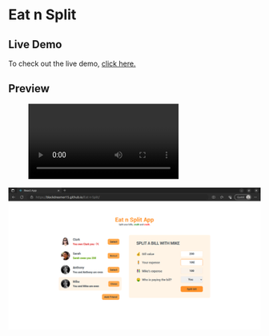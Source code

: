 # Eat n Split

## Live Demo
To check out the live demo, [click here.](https://blackdreamer15.github.io/Eat-n-Split/)


## Preview

<figure class="video_container">
  <video controls="true" allowfullscreen="true" poster="">
    <source src="https://github.com/blackdreamer15/Eat-n-Split/blob/main/public/design_assets/Screencast%20from%202023-09-14%2006-40-04.webm" type="video/webm">
  </video>
</figure>

<img src="https://github.com/blackdreamer15/Eat-n-Split/blob/main/public/design_assets/Screenshot%20from%202023-09-14%2006-44-07.png" height="auto" width="650"/>


